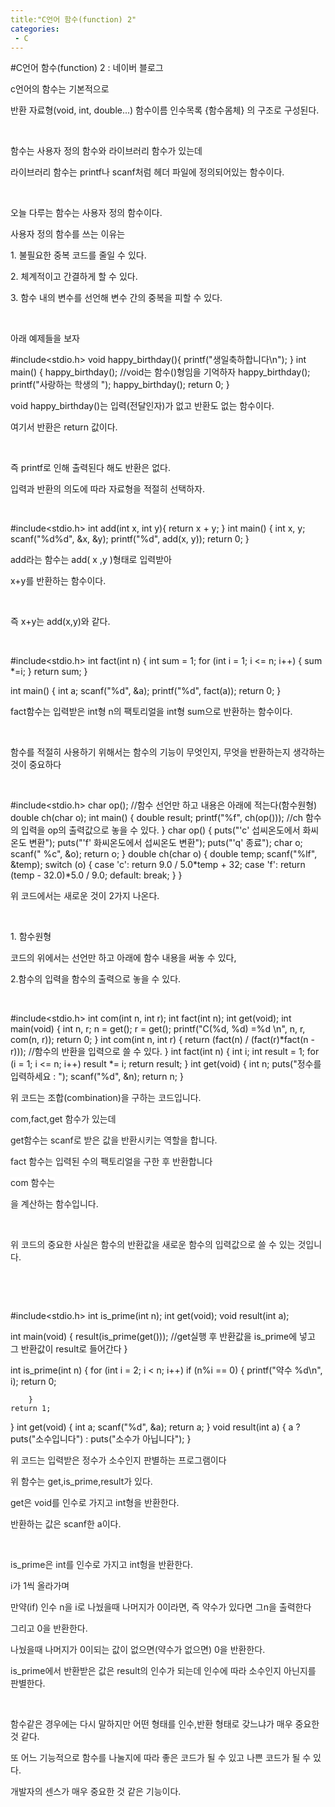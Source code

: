```yaml
---
title:"C언어 함수(function) 2"
categories:
 - C
---
```

#C언어 함수(function) 2 : 네이버 블로그
<div class="wrap_rabbit pcol2 _param(1) _postViewArea221521725259" id="post-view221521725259">
<!-- Rabbit HTML --><div class="se-viewer se-theme-default" lang="ko-KR">
<!-- SE_DOC_HEADER_END -->
<div class="se-main-container">
<div class="se-component se-text se-l-default" id="SE-40f8aa43-851d-40f7-97e6-4f924681ab81">
<div class="se-component-content">
<div class="se-section se-section-text se-l-default">
<div class="se-module se-module-text"><!-- SE-TEXT { --><p class="se-text-paragraph se-text-paragraph-align-" id="SE-085d00d3-4c28-4364-8ea4-b9878ce1520c" style=""><span class="se-fs- se-ff-" id="SE-e8a9f48e-c1ee-48e5-9f64-e03c35a3397c" style="">c언어의 함수는 기본적으로</span></p><!-- } SE-TEXT --><!-- SE-TEXT { --><p class="se-text-paragraph se-text-paragraph-align-" id="SE-f1f91a76-75b7-4289-9dd7-c4764074ab36" style=""><span class="se-fs- se-ff-" id="SE-ed082aa0-17f8-468d-80a7-a1785a5a57f3" style="">반환 자료형(void, int, double...) 함수이름 인수목록 {함수몸체} 의 구조로 구성된다.</span></p><!-- } SE-TEXT --><!-- SE-TEXT { --><p class="se-text-paragraph se-text-paragraph-align-" id="SE-7d68cab0-6d95-4603-8e5e-08daf0306646" style=""><span class="se-fs- se-ff-" id="SE-544d358a-0302-4203-a033-971f6376416a" style="">​</span></p><!-- } SE-TEXT --><!-- SE-TEXT { --><p class="se-text-paragraph se-text-paragraph-align-" id="SE-adfabbfa-ab41-4c7a-a23a-7b52ffe42699" style=""><span class="se-fs- se-ff-" id="SE-d5415402-3fb9-4ea6-9a28-97677032494f" style="">함수는 사용자 정의 함수와 라이브러리 함수가 있는데</span></p><!-- } SE-TEXT --><!-- SE-TEXT { --><p class="se-text-paragraph se-text-paragraph-align-" id="SE-09928420-15c8-4db6-a0f1-4090778af87f" style=""><span class="se-fs- se-ff-" id="SE-171c0327-2e01-42d9-b8a7-bff160ba18ae" style="">라이브러리 함수는 printf나 scanf처럼 헤더 파일에 정의되어있는 함수이다.</span></p><!-- } SE-TEXT --><!-- SE-TEXT { --><p class="se-text-paragraph se-text-paragraph-align-" id="SE-23143dcc-b414-4e15-8503-c09d0de57e3a" style=""><span class="se-fs- se-ff-" id="SE-87dab270-7bc1-4ede-9ee5-f61389052fc4" style="">​</span></p><!-- } SE-TEXT --><!-- SE-TEXT { --><p class="se-text-paragraph se-text-paragraph-align-" id="SE-8262fb68-34b3-4aad-9824-83f061c33bbf" style=""><span class="se-fs- se-ff-" id="SE-d96a86c9-ee25-4ceb-a0ea-d4f0438f16ad" style="">오늘 다루는 함수는 사용자 정의 함수이다.</span></p><!-- } SE-TEXT --><!-- SE-TEXT { --><p class="se-text-paragraph se-text-paragraph-align-" id="SE-a5296187-08b0-43a4-a64f-46af79ce95ec" style=""><span class="se-fs- se-ff-" id="SE-6f2607ba-e9c5-493a-a2cd-52ca068ce9aa" style="">사용자 정의 함수를 쓰는 이유는</span></p><!-- } SE-TEXT --><!-- SE-TEXT { --><p class="se-text-paragraph se-text-paragraph-align-" id="SE-4b0ee6e3-4d12-4f96-8fd3-f117fa27e023" style=""><span class="se-fs- se-ff-" id="SE-1d4e7a40-8384-4542-8100-cb748ddaf9fb" style="">1. 불필요한 중복 코드를 줄일 수 있다.</span></p><!-- } SE-TEXT --><!-- SE-TEXT { --><p class="se-text-paragraph se-text-paragraph-align-" id="SE-60417a28-e62c-4a5b-ba69-b74f726ad3ad" style=""><span class="se-fs- se-ff-" id="SE-6c507642-0643-4f95-902e-197d18482bab" style="">2. 체계적이고 간결하게 할 수 있다.</span></p><!-- } SE-TEXT --><!-- SE-TEXT { --><p class="se-text-paragraph se-text-paragraph-align-" id="SE-280bfa73-0252-4005-9ece-5c7425aee9e5" style=""><span class="se-fs- se-ff-" id="SE-46edf725-ff5e-44b9-9259-cdfd08d1b1ef" style="">3. 함수 내의 변수를 선언해 변수 간의 중복을 피할 수 있다.</span></p><!-- } SE-TEXT --><!-- SE-TEXT { --><p class="se-text-paragraph se-text-paragraph-align-" id="SE-b0c63f4d-f823-415c-ba93-77bb7e181d3c" style=""><span class="se-fs- se-ff-" id="SE-6add96dc-f4e6-441a-bb25-164234d2e9ff" style="">​</span></p><!-- } SE-TEXT --><!-- SE-TEXT { --><p class="se-text-paragraph se-text-paragraph-align-" id="SE-d9cf5ea6-11ae-4a96-ad36-d4d175b62ac2" style=""><span class="se-fs- se-ff-" id="SE-93ec9695-cd1c-4900-aa50-2109bd147bbb" style="">아래 예제들을 보자</span></p><!-- } SE-TEXT --></div>
</div>
</div>
</div> <div class="se-component se-code se-l-default" id="SE-efca9aa8-1c28-4ab0-8f0c-109e75b8ec01">
<div class="se-component-content">
<div class="se-section se-section-code se-l-default">
<div class="se-module se-module-code se-fs-fs13">
<div class="se-code-source">
<div class="__se_code_view language-javascript">#include&lt;stdio.h&gt;
void happy_birthday(){
	printf("생일축하합니다\n");
}
int main() {
	happy_birthday(); //void는 함수()형임을 기억하자
	happy_birthday();
	printf("사랑하는 학생의 ");
	happy_birthday();
	return 0;
}</div>
</div>
</div>
</div>
</div>
<script class="__se_module_data" data-module='{"type":"v2_code", "id" : "SE-efca9aa8-1c28-4ab0-8f0c-109e75b8ec01"}' type="text/data"></script>
</div> <div class="se-component se-text se-l-default" id="SE-ed6c3c1b-941a-4ae4-b2c4-79264c991d29">
<div class="se-component-content">
<div class="se-section se-section-text se-l-default">
<div class="se-module se-module-text"><!-- SE-TEXT { --><p class="se-text-paragraph se-text-paragraph-align-" id="SE-f29bb2dc-0570-4d68-9a56-652fa389f645" style=""><span class="se-fs- se-ff-" id="SE-a9f4f462-dca9-4777-adc5-7cb2c0333880" style="">void happy_birthday()는 입력(전달인자)가 없고 반환도 없는 함수이다.</span></p><!-- } SE-TEXT --><!-- SE-TEXT { --><p class="se-text-paragraph se-text-paragraph-align-" id="SE-95101baf-f55d-43ce-8cb7-d7e55ddd6ed1" style=""><span class="se-fs- se-ff-" id="SE-e3685d96-3615-4865-a2f8-f860c4f88f11" style="">여기서 반환은 return 값이다.</span></p><!-- } SE-TEXT --><!-- SE-TEXT { --><p class="se-text-paragraph se-text-paragraph-align-" id="SE-ef91af2b-7f5f-4939-868c-9501002594da" style=""><span class="se-fs- se-ff-" id="SE-c00d2b37-2f39-42b7-b89e-ff8d0b98cc28" style="">​</span></p><!-- } SE-TEXT --><!-- SE-TEXT { --><p class="se-text-paragraph se-text-paragraph-align-" id="SE-8bc650b4-a0dd-4578-ac51-71bdbfe5d2a5" style=""><span class="se-fs- se-ff-" id="SE-9b05c26c-0330-46ff-8fd0-29554db926b0" style="">즉 printf로 인해 출력된다 해도 반환은 없다.</span></p><!-- } SE-TEXT --><!-- SE-TEXT { --><p class="se-text-paragraph se-text-paragraph-align-" id="SE-d2476c82-d186-4d25-829b-199bcc88ee8e" style=""><span class="se-fs- se-ff-" id="SE-c864465a-f3d1-4c85-b45f-307673231ca7" style="">입력과 반환의 의도에 따라 자료형을 적절히 선택하자.</span></p><!-- } SE-TEXT --><!-- SE-TEXT { --><p class="se-text-paragraph se-text-paragraph-align-" id="SE-6a106cfb-1714-4fe7-9012-116c40f2c31e" style=""><span class="se-fs- se-ff-" id="SE-7b20d9db-8af5-4ec6-ac47-942c0add24f6" style="">​</span></p><!-- } SE-TEXT --></div>
</div>
</div>
</div> <div class="se-component se-code se-l-default" id="SE-2df2a1fe-d732-44e8-9634-2e38d90cb92f">
<div class="se-component-content">
<div class="se-section se-section-code se-l-default">
<div class="se-module se-module-code se-fs-fs13">
<div class="se-code-source">
<div class="__se_code_view language-javascript">#include&lt;stdio.h&gt;
int add(int x, int y){
	return x + y;
}
int main() {
	int x, y;
	scanf("%d%d", &amp;x, &amp;y);
	printf("%d", add(x, y));
	return 0;
}
</div>
</div>
</div>
</div>
</div>
<script class="__se_module_data" data-module='{"type":"v2_code", "id" : "SE-2df2a1fe-d732-44e8-9634-2e38d90cb92f"}' type="text/data"></script>
</div> <div class="se-component se-text se-l-default" id="SE-564736fc-556f-4f89-a2a1-1e8f7b29697f">
<div class="se-component-content">
<div class="se-section se-section-text se-l-default">
<div class="se-module se-module-text"><!-- SE-TEXT { --><p class="se-text-paragraph se-text-paragraph-align-" id="SE-badff828-4dfc-4f0d-95f4-83693ad4e9d8" style=""><span class="se-fs- se-ff-" id="SE-42298666-7089-40e1-b58b-76734f8bc058" style="">add라는 함수는 add(  x ,y  )형태로 입력받아</span></p><!-- } SE-TEXT --><!-- SE-TEXT { --><p class="se-text-paragraph se-text-paragraph-align-" id="SE-cb7be066-0e5d-4b9d-b861-cf3e50bdc654" style=""><span class="se-fs- se-ff-" id="SE-555fef95-88b4-4ada-90e7-a1412c41cf18" style="">x+y를 반환하는 함수이다.</span></p><!-- } SE-TEXT --><!-- SE-TEXT { --><p class="se-text-paragraph se-text-paragraph-align-" id="SE-4d2c4f08-2d3d-4644-99c7-aaaebbfdae7e" style=""><span class="se-fs- se-ff-" id="SE-ed5af18f-fccc-44c6-9948-7c4dc6d78c68" style="">​</span></p><!-- } SE-TEXT --><!-- SE-TEXT { --><p class="se-text-paragraph se-text-paragraph-align-" id="SE-a604a049-3a2b-4945-9ccc-51546916d8c2" style=""><span class="se-fs- se-ff-" id="SE-c35d88a2-5b22-41fd-afcb-ab0573a76844" style="">즉 x+y는 add(x,y)와 같다.</span></p><!-- } SE-TEXT --><!-- SE-TEXT { --><p class="se-text-paragraph se-text-paragraph-align-" id="SE-6c34d3fb-a7aa-4b87-9e0d-8e58be283762" style=""><span class="se-fs- se-ff-" id="SE-4014a909-47df-40e2-b896-52d37ef14b3f" style="">​</span></p><!-- } SE-TEXT --></div>
</div>
</div>
</div> <div class="se-component se-code se-l-default" id="SE-e5e19a3f-7627-42da-a5e7-e882a7fb0487">
<div class="se-component-content">
<div class="se-section se-section-code se-l-default">
<div class="se-module se-module-code se-fs-fs13">
<div class="se-code-source">
<div class="__se_code_view language-javascript">#include&lt;stdio.h&gt;
int fact(int n) {
	int sum = 1;
	for (int i = 1; i &lt;= n; i++)
	{
		sum *=i;
	}
	return sum;
}

int main() {
	int a;
	scanf("%d", &amp;a);
	printf("%d", fact(a));
	return 0;
}</div>
</div>
</div>
</div>
</div>
<script class="__se_module_data" data-module='{"type":"v2_code", "id" : "SE-e5e19a3f-7627-42da-a5e7-e882a7fb0487"}' type="text/data"></script>
</div> <div class="se-component se-text se-l-default" id="SE-2fea5cb8-a669-4161-a713-26e6746e2797">
<div class="se-component-content">
<div class="se-section se-section-text se-l-default">
<div class="se-module se-module-text"><!-- SE-TEXT { --><p class="se-text-paragraph se-text-paragraph-align-" id="SE-afbc84a2-761f-4801-b8b9-80b2563a2d28" style=""><span class="se-fs- se-ff-" id="SE-c626f63e-d8dd-4da4-a9e8-888c5de10489" style="">fact함수는 입력받은 int형 n의 팩토리얼을 int형 sum으로 반환하는 함수이다.</span></p><!-- } SE-TEXT --><!-- SE-TEXT { --><p class="se-text-paragraph se-text-paragraph-align-" id="SE-9364e211-f3a1-48c1-886a-089ac0cb3da7" style=""><span class="se-fs- se-ff-" id="SE-f0ccc8c3-8de4-4c1b-a656-942eb57932f3" style="">​</span></p><!-- } SE-TEXT --><!-- SE-TEXT { --><p class="se-text-paragraph se-text-paragraph-align-" id="SE-ae9e630e-5805-4c51-a433-23c768132a0f" style=""><span class="se-fs- se-ff-" id="SE-b7fe2ece-3db1-42df-a9bc-f4dea572dd45" style="">함수를 적절히 사용하기 위해서는 함수의 기능이 무엇인지, 무엇을 반환하는지 생각하는 것이 중요하다</span></p><!-- } SE-TEXT --><!-- SE-TEXT { --><p class="se-text-paragraph se-text-paragraph-align-" id="SE-dcf7f40b-26f4-4fdd-8739-f90ff49de57e" style=""><span class="se-fs- se-ff-" id="SE-4d436ef3-2e38-4363-b67d-6e7c82c00b5d" style="">​</span></p><!-- } SE-TEXT --></div>
</div>
</div>
</div> <div class="se-component se-code se-l-default" id="SE-b623d0ab-8eb0-477e-9acb-80dc3226140c">
<div class="se-component-content">
<div class="se-section se-section-code se-l-default">
<div class="se-module se-module-code se-fs-fs13">
<div class="se-code-source">
<div class="__se_code_view language-javascript">#include&lt;stdio.h&gt;
char op(); //함수 선언만 하고 내용은 아래에 적는다(함수원형)
double ch(char o);
int main() {
	double result;
	printf("%f", ch(op())); //ch 함수의 입력을 op의 출력값으로 놓을 수 있다.
}
char op() {
	puts("'c' 섭씨온도에서 화씨온도 변환");
	puts("'f' 화씨온도에서 섭씨온도 변환");
	puts("'q' 종료");
	char o;
	scanf(" %c", &amp;o);
	return o;
}
double ch(char o) {
	double temp;
	scanf("%lf", &amp;temp);
	switch (o)
	{
	case 'c':
		return 9.0 / 5.0*temp + 32;
	case 'f':
		return (temp - 32.0)*5.0 / 9.0;
	default:
		break;
	}
}</div>
</div>
</div>
</div>
</div>
<script class="__se_module_data" data-module='{"type":"v2_code", "id" : "SE-b623d0ab-8eb0-477e-9acb-80dc3226140c"}' type="text/data"></script>
</div> <div class="se-component se-text se-l-default" id="SE-2ce65db5-27f8-4410-899c-71f7d13896f0">
<div class="se-component-content">
<div class="se-section se-section-text se-l-default">
<div class="se-module se-module-text"><!-- SE-TEXT { --><p class="se-text-paragraph se-text-paragraph-align-" id="SE-af21fd06-7dbf-4203-a528-0e1aebfb3910" style=""><span class="se-fs- se-ff-" id="SE-6fa359d4-e81b-4248-84d6-83f0f93eb7a7" style="">위 코드에서는 새로운 것이 2가지 나온다.</span></p><!-- } SE-TEXT --><!-- SE-TEXT { --><p class="se-text-paragraph se-text-paragraph-align-" id="SE-126f0894-8ed7-4458-94d5-ab98d832dafa" style=""><span class="se-fs- se-ff-" id="SE-936cec60-8f8c-420f-99e0-3dd88ae61029" style="">​</span></p><!-- } SE-TEXT --><!-- SE-TEXT { --><p class="se-text-paragraph se-text-paragraph-align-" id="SE-abaf4865-df28-4559-baad-2fc466880510" style=""><span class="se-fs- se-ff-" id="SE-ae4afb17-0c53-4f3c-960a-d415707c686a" style="">1. 함수원형</span></p><!-- } SE-TEXT --><!-- SE-TEXT { --><p class="se-text-paragraph se-text-paragraph-align-" id="SE-991b1e63-d21e-42ce-b637-3d069ec5abee" style=""><span class="se-fs- se-ff-" id="SE-efe9619e-6e81-4904-9d5d-e8ed601f31a8" style="">코드의 위에서는 선언만 하고 아래에 함수 내용을 써놓 수 있다,</span></p><!-- } SE-TEXT --><!-- SE-TEXT { --><p class="se-text-paragraph se-text-paragraph-align-" id="SE-272fca51-3f86-41c9-a125-08893308d431" style=""><span class="se-fs- se-ff-" id="SE-6024828a-7307-434d-a862-34af0365066b" style="">2.함수의 입력을 함수의 출력으로 놓을 수 있다.</span></p><!-- } SE-TEXT --><!-- SE-TEXT { --><p class="se-text-paragraph se-text-paragraph-align-" id="SE-2db862dc-2303-4424-9d67-b84f6cfece24" style=""><span class="se-fs- se-ff-" id="SE-de60a6e2-113b-452c-af75-4e7d638843b5" style="">​</span></p><!-- } SE-TEXT --></div>
</div>
</div>
</div> <div class="se-component se-code se-l-default" id="SE-48e92331-5d9e-4529-b7b9-a41290afe8d1">
<div class="se-component-content">
<div class="se-section se-section-code se-l-default">
<div class="se-module se-module-code se-fs-fs13">
<div class="se-code-source">
<div class="__se_code_view language-javascript">#include&lt;stdio.h&gt;
int com(int n, int r);
int fact(int n);
int get(void);
int main(void) {
	int n, r;
	n = get();
	r = get();
	printf("C(%d, %d) =%d \n", n, r, com(n, r));
	return 0;
}
int com(int n, int r) {
	return (fact(n) / (fact(r)*fact(n - r))); //함수의 반환을 입력으로 쓸 수 있다.
}
int fact(int n) {
	int i;
	int result = 1;
	for (i = 1; i &lt;= n; i++)
		result *= i;
	return result;
}
int get(void) {
	int n;
	puts("정수를 입력하세요 : ");
	scanf("%d", &amp;n);
	return n;
}</div>
</div>
</div>
</div>
</div>
<script class="__se_module_data" data-module='{"type":"v2_code", "id" : "SE-48e92331-5d9e-4529-b7b9-a41290afe8d1"}' type="text/data"></script>
</div> <div class="se-component se-text se-l-default" id="SE-ac24ae00-4349-46ec-bb9b-ea93b56db870">
<div class="se-component-content">
<div class="se-section se-section-text se-l-default">
<div class="se-module se-module-text"><!-- SE-TEXT { --><p class="se-text-paragraph se-text-paragraph-align-" id="SE-978e1e81-5afb-4e94-b10a-7279e0e29c09" style=""><span class="se-fs- se-ff-" id="SE-a60854cf-c5e3-4c56-bdcc-08218d624aa3" style="">위 코드는 조합(</span><span class="se-fs-fs16 se-ff-system se-style-unset" id="SE-d135e086-3c2a-4947-977f-c8edddb12929" style="color:#222222;background-color:#ffffff;">combination)을 구하는 코드입니다.</span></p><!-- } SE-TEXT --><!-- SE-TEXT { --><p class="se-text-paragraph se-text-paragraph-align-" id="SE-2c1a95dc-862e-4aee-a88d-87f443fb8600" style=""><span class="se-fs-fs16 se-ff-system se-style-unset" id="SE-a2dd5d77-29a7-4b57-b5a6-54e73efff8fc" style="color:#222222;background-color:#ffffff;">com,fact,get 함수가 있는데</span></p><!-- } SE-TEXT --><!-- SE-TEXT { --><p class="se-text-paragraph se-text-paragraph-align-" id="SE-267c4992-eaee-470c-85ab-d2c46d261d65" style=""><span class="se-fs-fs16 se-ff-system se-style-unset" id="SE-f48dd903-900e-47ec-85fd-c05aa05c85e8" style="color:#222222;background-color:#ffffff;">get함수는 scanf로 받은 값을 반환시키는 역할을 합니다.</span></p><!-- } SE-TEXT --><!-- SE-TEXT { --><p class="se-text-paragraph se-text-paragraph-align-" id="SE-b5e423e1-9d61-4185-8f13-d4264185bb4d" style=""><span class="se-fs-fs16 se-ff-system se-style-unset" id="SE-a2f0bc31-336a-42a5-87c1-cd4c68ff1431" style="color:#222222;background-color:#ffffff;">fact 함수는 입력된 수의 팩토리얼을 구한 후 반환합니다</span></p><!-- } SE-TEXT --><!-- SE-TEXT { --><p class="se-text-paragraph se-text-paragraph-align-" id="SE-bc6bccba-a73a-4ac9-a1e4-f731345542ce" style=""><span class="se-fs-fs16 se-ff-system se-style-unset" id="SE-44cca4dc-41cc-4738-b5c7-3fd202d46426" style="color:#222222;background-color:#ffffff;">com 함수는 </span></p><!-- } SE-TEXT --></div>
</div>
</div>
</div> <div class="se-component se-formula se-l-default" id="SE-e91336b2-e9c0-4da4-b9e2-8ce6509bf887">
<div class="se-component-content">
<div class="se-section se-section-formula se-l-default se-section-align-">
<div class="se-module se-module-formula __se_formula"></div>
</div>
</div>
<script class="__se_module_data" data-module='{"type":"v2_formula", "id" :"SE-e91336b2-e9c0-4da4-b9e2-8ce6509bf887", "data" : { "fontSizeCode" : "fs15", "html": "\u003Cdiv class=\"lama-viewer\" style=\"font-size: 15px;\"\u003E\u003Cdiv class=\"mq-math-mode-wrapper\"\u003E\u003Cdiv class=\"mq-math-mode\" style=\"display: block;\"\u003E\u003Cspan class=\"mq-selectable\"\u003E$\\frac{n!}{r!\\left(n-r\\right)!}$\u003C/span\u003E\u003Cspan class=\"mq-root-block mq-hasCursor\"\u003E\u003Cspan class=\"mq-fraction mq-non-leaf\"\u003E\u003Cspan class=\"mq-numerator\"\u003E\u003Cvar\u003En\u003C/var\u003E\u003Cspan\u003E!\u003C/span\u003E\u003C/span\u003E\u003Cspan class=\"mq-divider\"\u003E\u003C/span\u003E\u003Cspan class=\"mq-denominator\"\u003E\u003Cvar\u003Er\u003C/var\u003E\u003Cspan\u003E!\u003C/span\u003E\u003Cspan class=\"mq-non-leaf\"\u003E\u003Cspan class=\"mq-scaled mq-paren\" style=\"transform: scale(0.993237, 1.15942);\"\u003E(\u003C/span\u003E\u003Cspan class=\"mq-non-leaf\"\u003E\u003Cvar\u003En\u003C/var\u003E\u003Cspan class=\"mq-binary-operator\"\u003E−\u003C/span\u003E\u003Cvar\u003Er\u003C/var\u003E\u003C/span\u003E\u003Cspan class=\"mq-scaled mq-paren\" style=\"transform: scale(0.993237, 1.15942);\"\u003E)\u003C/span\u003E\u003C/span\u003E\u003Cspan\u003E!\u003C/span\u003E\u003C/span\u003E\u003Cspan style=\"display:inline-block;width:0\"\u003E​\u003C/span\u003E\u003C/span\u003E\u003Cspan class=\"mq-cursor\"\u003E​\u003C/span\u003E\u003C/span\u003E\u003C/div\u003E\u003C/div\u003E\u003C/div\u003E", "thumbnail" : {"@ctype":"thumbnail","src":"https://blogfiles.pstatic.net/MjAxOTA0MjRfMTM5/MDAxNTU2MDk2NzE1NDA2.4GAoOwqwU_WJRRuG_x7xX9OIFt_I1InLcFe1OlOiRtwg.v8OI4c7qfzofO5D5Ok0OJMaQsWdGVetTy3aPTjjiqPgg.PNG.dls32208/modifiedImg0.png","width":102,"height":81} }}' type="text/data"></script>
</div> <div class="se-component se-text se-l-default" id="SE-57443b46-53c3-4cd8-a661-51c3910049a5">
<div class="se-component-content">
<div class="se-section se-section-text se-l-default">
<div class="se-module se-module-text"><!-- SE-TEXT { --><p class="se-text-paragraph se-text-paragraph-align-" id="SE-5d26fe4c-3db1-460b-8f5f-463ccdefa358" style=""><span class="se-fs-fs16 se-ff-system se-style-unset" id="SE-1490fe85-2d1b-4984-b033-78c59c2f3359" style="color:#222222;background-color:#ffffff;">을 계산하는 함수입니다.</span></p><!-- } SE-TEXT --><!-- SE-TEXT { --><p class="se-text-paragraph se-text-paragraph-align-" id="SE-e866d02e-29cf-4203-84f1-d82baa05dac1" style=""><span class="se-fs-fs16 se-ff-system se-style-unset" id="SE-1ea29487-7523-4528-a745-196823edfce5" style="color:#222222;background-color:#ffffff;">​</span></p><!-- } SE-TEXT --><!-- SE-TEXT { --><p class="se-text-paragraph se-text-paragraph-align-" id="SE-3443836d-d8fa-4030-937e-5af45e0edf40" style=""><span class="se-fs-fs16 se-ff-system se-style-unset" id="SE-e6c48956-e2d5-4b0d-994d-0ca521d4baed" style="color:#222222;background-color:#ffffff;">위 코드의 중요한 사실은 함수의 반환값을 새로운 함수의 입력값으로 쓸 수 있는 것입니다.</span></p><!-- } SE-TEXT --><!-- SE-TEXT { --><p class="se-text-paragraph se-text-paragraph-align-" id="SE-fa67674f-9644-4f6b-b96a-32b3d55e60a4" style=""><span class="se-fs-fs16 se-ff-system se-style-unset" id="SE-6018d2a8-fe5d-4b5f-abe8-e1c072ce9781" style="color:#222222;background-color:#ffffff;">​</span></p><!-- } SE-TEXT --><!-- SE-TEXT { --><p class="se-text-paragraph se-text-paragraph-align-" id="SE-385f9719-1cd2-4088-80b6-f927b20dc9d5" style=""><span class="se-fs-fs16 se-ff-system se-style-unset" id="SE-ba30b7ea-8e4f-4a01-8830-dab84bf0e85d" style="color:#222222;background-color:#ffffff;">​</span></p><!-- } SE-TEXT --></div>
</div>
</div>
</div> <div class="se-component se-code se-l-default" id="SE-a995bc90-2dcb-4b2e-b2f1-0ad6679a26af">
<div class="se-component-content">
<div class="se-section se-section-code se-l-default">
<div class="se-module se-module-code se-fs-fs13">
<div class="se-code-source">
<div class="__se_code_view language-javascript">#include&lt;stdio.h&gt;
int is_prime(int n);
int get(void);
void result(int a);

int main(void) {
	result(is_prime(get())); //get실행 후 반환값을 is_prime에 넣고 그 반환값이 result로 들어간다
}

int is_prime(int n) {
	for (int i = 2; i &lt; n; i++)
		if (n%i == 0) {
			printf("약수 %d\n", i);
			return 0;

		}
	return 1;
}
int get(void) {
	int a;
	scanf("%d", &amp;a);
	return a;
}
void result(int a) {
	a ? puts("소수입니다") : puts("소수가 아닙니다");
}</div>
</div>
</div>
</div>
</div>
<script class="__se_module_data" data-module='{"type":"v2_code", "id" : "SE-a995bc90-2dcb-4b2e-b2f1-0ad6679a26af"}' type="text/data"></script>
</div> <div class="se-component se-text se-l-default" id="SE-19b242d4-a941-49ac-9a32-ef0923a7f204">
<div class="se-component-content">
<div class="se-section se-section-text se-l-default">
<div class="se-module se-module-text"><!-- SE-TEXT { --><p class="se-text-paragraph se-text-paragraph-align-" id="SE-7df4dbdb-3ec8-4efe-af49-c1829832b3aa" style=""><span class="se-fs-fs16 se-ff-system se-style-unset" id="SE-69140582-b500-4c99-bddf-9efbf98fdb5e" style="color:#222222;background-color:#ffffff;">위 코드는 입력받은 정수가 소수인지 판별하는 프로그램이다</span></p><!-- } SE-TEXT --><!-- SE-TEXT { --><p class="se-text-paragraph se-text-paragraph-align-" id="SE-bd217472-2193-407d-9d72-8bbf3be105d5" style=""><span class="se-fs-fs16 se-ff-system se-style-unset" id="SE-200157d6-097e-421d-a029-5b74e3dba817" style="color:#222222;background-color:#ffffff;">위 함수는 get,is_prime,result가 있다.</span></p><!-- } SE-TEXT --><!-- SE-TEXT { --><p class="se-text-paragraph se-text-paragraph-align-" id="SE-7982ad2b-d5d9-43bb-8f12-7f70d9f995af" style=""><span class="se-fs-fs16 se-ff-system se-style-unset" id="SE-f12c2b0e-939f-4597-9938-961b9b935e9f" style="color:#222222;background-color:#ffffff;">get은 void를 인수로 가지고 int형을 반환한다.</span></p><!-- } SE-TEXT --><!-- SE-TEXT { --><p class="se-text-paragraph se-text-paragraph-align-" id="SE-9d916a9b-e159-463c-a8e9-87ae4367cc89" style=""><span class="se-fs-fs16 se-ff-system se-style-unset" id="SE-19e6b01c-64fd-4b0f-b4a0-6b89892093f1" style="color:#222222;background-color:#ffffff;">반환하는 값은 scanf한 a이다.</span></p><!-- } SE-TEXT --><!-- SE-TEXT { --><p class="se-text-paragraph se-text-paragraph-align-" id="SE-79fc09a6-b791-42df-b3b4-38005daed778" style=""><span class="se-fs-fs16 se-ff-system se-style-unset" id="SE-cc6e5e3f-75bd-4c6a-8143-d20ddf036506" style="color:#222222;background-color:#ffffff;">​</span></p><!-- } SE-TEXT --><!-- SE-TEXT { --><p class="se-text-paragraph se-text-paragraph-align-" id="SE-32c1d8e6-d76a-43a0-b8d3-5cfccd8de16e" style=""><span class="se-fs-fs16 se-ff-system se-style-unset" id="SE-1b3dae6b-94f1-4d5f-b0df-d87ee4c8f5bf" style="color:#222222;background-color:#ffffff;">is_prime은 int를 인수로 가지고 int헝을 반환한다.</span></p><!-- } SE-TEXT --><!-- SE-TEXT { --><p class="se-text-paragraph se-text-paragraph-align-" id="SE-56884af0-54df-477f-8bd4-f1023a14952d" style=""><span class="se-fs-fs16 se-ff-system se-style-unset" id="SE-c45681d9-7bd8-4d8b-9991-e46235bffb78" style="color:#222222;background-color:#ffffff;">i가 1씩 올라가며 </span></p><!-- } SE-TEXT --><!-- SE-TEXT { --><p class="se-text-paragraph se-text-paragraph-align-" id="SE-5d0fda82-d6b5-47a8-9348-e404880459f7" style=""><span class="se-fs-fs16 se-ff-system se-style-unset" id="SE-58c2e670-51bd-4254-8879-77fa7e6ca5cf" style="color:#222222;background-color:#ffffff;">만약(if) 인수 n을 i로 나눴을때 나머지가 0이라면, 즉 약수가 있다면 그n을 출력한다</span></p><!-- } SE-TEXT --><!-- SE-TEXT { --><p class="se-text-paragraph se-text-paragraph-align-" id="SE-8a33a20a-db53-47cb-9e7b-7aa43adeba17" style=""><span class="se-fs-fs16 se-ff-system se-style-unset" id="SE-49a4ef57-7219-43ff-b575-cf26fcd0db0a" style="color:#222222;background-color:#ffffff;">그리고 0을 반환한다.</span></p><!-- } SE-TEXT --><!-- SE-TEXT { --><p class="se-text-paragraph se-text-paragraph-align-" id="SE-437a60b3-414d-402d-a17f-e80d4fb3567f" style=""><span class="se-fs-fs16 se-ff-system se-style-unset" id="SE-6ba8f046-01f1-4db9-b0b5-72fd27be348e" style="color:#222222;background-color:#ffffff;">나눴을때 나머지가 0이되는 값이 없으면(약수가 없으면) 0을 반환한다.</span></p><!-- } SE-TEXT --><!-- SE-TEXT { --><p class="se-text-paragraph se-text-paragraph-align-" id="SE-ddc75304-5860-4719-848e-fedf25e41b82" style=""><span class="se-fs-fs16 se-ff-system se-style-unset" id="SE-dd8b5bfb-a7a6-45e2-98be-bdd22d126ae1" style="color:#222222;background-color:#ffffff;">is_prime에서 반환받은 값은 result의 인수가 되는데 인수에 따라 소수인지 아닌지를 판별한다.</span></p><!-- } SE-TEXT --><!-- SE-TEXT { --><p class="se-text-paragraph se-text-paragraph-align-" id="SE-1824e42e-99d4-4709-a839-bb152b9aa624" style=""><span class="se-fs-fs16 se-ff-system se-style-unset" id="SE-4c53d409-bd97-414e-8fe1-51a5fcf73abb" style="color:#222222;background-color:#ffffff;">​</span></p><!-- } SE-TEXT --><!-- SE-TEXT { --><p class="se-text-paragraph se-text-paragraph-align-" id="SE-042e7640-b414-4793-8aab-1613629cfb05" style=""><span class="se-fs-fs16 se-ff-system se-style-unset" id="SE-f8552f7d-2ef1-488e-bf45-917a12452d35" style="color:#222222;background-color:#ffffff;">함수같은 경우에는 다시 말하지만 어떤 형태를 인수,반환 형태로 갖느냐가 매우 중요한 것 같다.</span></p><!-- } SE-TEXT --><!-- SE-TEXT { --><p class="se-text-paragraph se-text-paragraph-align-" id="SE-b2eae8ca-6601-4674-b867-20b1c631d8da" style=""><span class="se-fs-fs16 se-ff-system se-style-unset" id="SE-5a65f514-891a-4100-abe6-93ff7102ee04" style="color:#222222;background-color:#ffffff;">또 어느 기능적으로 함수를 나눌지에 따라 좋은 코드가 될 수 있고 나쁜 코드가 될 수 있다.</span></p><!-- } SE-TEXT --><!-- SE-TEXT { --><p class="se-text-paragraph se-text-paragraph-align-" id="SE-d07e89da-27ce-405e-85d4-a9b6e74cec24" style=""><span class="se-fs-fs16 se-ff-system se-style-unset" id="SE-648462c7-c0b0-4690-9a3c-0ac8b156e7f2" style="color:#222222;background-color:#ffffff;">개발자의 센스가 매우 중요한 것 같은 기능이다. </span></p><!-- } SE-TEXT --><!-- SE-TEXT { --><p class="se-text-paragraph se-text-paragraph-align-" id="SE-54e94634-f32f-4571-a23a-e317278501bc" style=""><span class="se-fs-fs16 se-ff-system se-style-unset" id="SE-6586123e-9157-4598-b5b1-8a480d272b9f" style="color:#222222;background-color:#ffffff;">​</span></p><!-- } SE-TEXT --><!-- SE-TEXT { --><p class="se-text-paragraph se-text-paragraph-align-" id="SE-876fd7ea-6b58-424e-a2fc-bbe7680478a2" style=""><span class="se-fs-fs16 se-ff-system se-style-unset" id="SE-0df66013-a2bc-4aef-9097-d84b18f44333" style="color:#222222;background-color:#ffffff;">​</span></p><!-- } SE-TEXT --></div>
</div>
</div>
</div> </div>
</div>
</div>